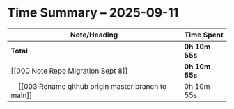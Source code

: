 # Time Summary – 2025-09-11

| Note/Heading | Time Spent |
|--------------|------------|
| **Total** | **0h 10m 55s** |
| [[000 Note Repo Migration Sept 8]] | **0h 10m 55s** |
| &nbsp;&nbsp;&nbsp;&nbsp;[[003 Rename github origin master branch to main]] | 0h 10m 55s |

